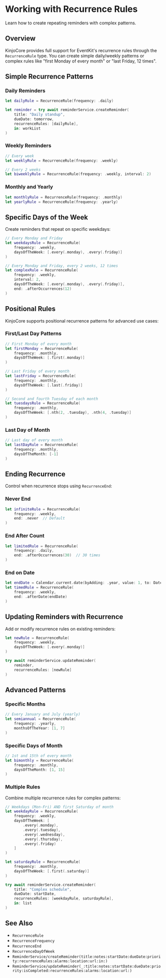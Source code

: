 # Working with Recurrence Rules

Learn how to create repeating reminders with complex patterns.

## Overview

KinjoCore provides full support for EventKit's recurrence rules through the ``RecurrenceRule`` type. You can create simple daily/weekly patterns or complex rules like "first Monday of every month" or "last Friday, 12 times".

## Simple Recurrence Patterns

### Daily Reminders

```swift
let dailyRule = RecurrenceRule(frequency: .daily)

let reminder = try await reminderService.createReminder(
    title: "Daily standup",
    dueDate: tomorrow,
    recurrenceRules: [dailyRule],
    in: workList
)
```

### Weekly Reminders

```swift
// Every week
let weeklyRule = RecurrenceRule(frequency: .weekly)

// Every 2 weeks
let biweeklyRule = RecurrenceRule(frequency: .weekly, interval: 2)
```

### Monthly and Yearly

```swift
let monthlyRule = RecurrenceRule(frequency: .monthly)
let yearlyRule = RecurrenceRule(frequency: .yearly)
```

## Specific Days of the Week

Create reminders that repeat on specific weekdays:

```swift
// Every Monday and Friday
let weekdaysRule = RecurrenceRule(
    frequency: .weekly,
    daysOfTheWeek: [.every(.monday), .every(.friday)]
)

// Every Monday and Friday, every 2 weeks, 12 times
let complexRule = RecurrenceRule(
    frequency: .weekly,
    interval: 2,
    daysOfTheWeek: [.every(.monday), .every(.friday)],
    end: .afterOccurrences(12)
)
```

## Positional Rules

KinjoCore supports positional recurrence patterns for advanced use cases:

### First/Last Day Patterns

```swift
// First Monday of every month
let firstMonday = RecurrenceRule(
    frequency: .monthly,
    daysOfTheWeek: [.first(.monday)]
)

// Last Friday of every month
let lastFriday = RecurrenceRule(
    frequency: .monthly,
    daysOfTheWeek: [.last(.friday)]
)

// Second and fourth Tuesday of each month
let tuesdaysRule = RecurrenceRule(
    frequency: .monthly,
    daysOfTheWeek: [.nth(2, .tuesday), .nth(4, .tuesday)]
)
```

### Last Day of Month

```swift
// Last day of every month
let lastDayRule = RecurrenceRule(
    frequency: .monthly,
    daysOfTheMonth: [-1]
)
```

## Ending Recurrence

Control when recurrence stops using ``RecurrenceEnd``:

### Never End

```swift
let infiniteRule = RecurrenceRule(
    frequency: .weekly,
    end: .never  // Default
)
```

### End After Count

```swift
let limitedRule = RecurrenceRule(
    frequency: .daily,
    end: .afterOccurrences(30)  // 30 times
)
```

### End on Date

```swift
let endDate = Calendar.current.date(byAdding: .year, value: 1, to: Date())!
let timedRule = RecurrenceRule(
    frequency: .weekly,
    end: .afterDate(endDate)
)
```

## Updating Reminders with Recurrence

Add or modify recurrence rules on existing reminders:

```swift
let newRule = RecurrenceRule(
    frequency: .weekly,
    daysOfTheWeek: [.every(.monday)]
)

try await reminderService.updateReminder(
    reminder,
    recurrenceRules: [newRule]
)
```

## Advanced Patterns

### Specific Months

```swift
// Every January and July (yearly)
let semiannual = RecurrenceRule(
    frequency: .yearly,
    monthsOfTheYear: [1, 7]
)
```

### Specific Days of Month

```swift
// 1st and 15th of every month
let bimonthly = RecurrenceRule(
    frequency: .monthly,
    daysOfTheMonth: [1, 15]
)
```

### Multiple Rules

Combine multiple recurrence rules for complex patterns:

```swift
// Weekdays (Mon-Fri) AND first Saturday of month
let weekdayRule = RecurrenceRule(
    frequency: .weekly,
    daysOfTheWeek: [
        .every(.monday),
        .every(.tuesday),
        .every(.wednesday),
        .every(.thursday),
        .every(.friday)
    ]
)

let saturdayRule = RecurrenceRule(
    frequency: .monthly,
    daysOfTheWeek: [.first(.saturday)]
)

try await reminderService.createReminder(
    title: "Complex schedule",
    dueDate: startDate,
    recurrenceRules: [weekdayRule, saturdayRule],
    in: list
)
```

## See Also

- ``RecurrenceRule``
- ``RecurrenceFrequency``
- ``RecurrenceEnd``
- ``RecurrenceDayOfWeek``
- ``ReminderService/createReminder(title:notes:startDate:dueDate:priority:recurrenceRules:alarms:location:url:in:)``
- ``ReminderService/updateReminder(_:title:notes:startDate:dueDate:priority:isCompleted:recurrenceRules:alarms:location:url:)``
